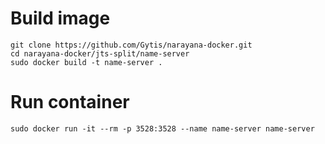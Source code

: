 # Build image

    git clone https://github.com/Gytis/narayana-docker.git
    cd narayana-docker/jts-split/name-server
    sudo docker build -t name-server .

# Run container

    sudo docker run -it --rm -p 3528:3528 --name name-server name-server